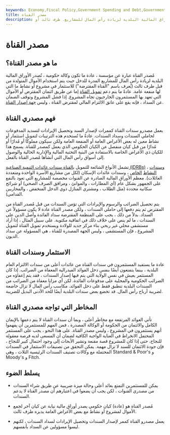 ```yaml
---
keywords: Economy,Fiscal Policy,Government Spending and Debt,Government Spending
title: مصدر القناة
description: يُصدر مُصدر قناة الأوراق المالية البلدية لزيادة رأس المال للمشاريع. طرف ثالث أو &amp; quot؛ مقترض بالقناة &amp; quot؛ يستخدم الأموال لتسديد المدفوعات للمستثمرين.
---
```


# مصدر القناة
## ما هو مصدر القناة؟

مُصدر القناة عبارة عن مؤسسة ، عادة ما تكون وكالة حكومية ، تُصدر الأوراق المالية البلدية لزيادة رأس المال للمشاريع المدرة للدخل حيث يتم استخدام الأموال المتولدة من قبل طرف ثالث (يُعرف باسم "القناة المقترضة") للاستثمار في مشروع أو نشاط ما التي لها منفعة عامة. عادةً ما يتم دعم [تمويل القناة](/conduitfinancing) إما عن طريق ائتمان المقترض أو الأموال التي تعهد بها المستثمرون الخارجيون تجاه المشروع. إذا فشل المشروع وتوقف الضمان عن السداد ، فإنه يقع على عاتق الالتزام المالي لمقترض القناة ، وليس [جهة إصدار القناة](/issuer).

## فهم مصدري القناة

يعمل مصدرو سندات القناة كممرات لإصدار السند وتحصيل الإيرادات لتسديد المدفوعات لحاملي السندات وسداد السندات. عادةً ما تُستخدم هذه الترتيبات لتمويل استثمار أو نشاط معين له بعض الأغراض العامة أو المنفعة العامة ولكن سيكون مملوكًا أو مُدارًا أو مُدارًا من قبل كيان منفصل عن الكيان الحكومي الذي يعمل كمصدر للقناة. يسمح هذا للكيان ذي الأغراض الخاصة بالاستفادة من البنية التحتية المالية والإدارية الحالية والوصول إلى أسواق رأس المال التي أنشأها مُصدر القناة بالفعل.

تشمل الأنواع الشائعة للتمويل [بالقناة سندات عائدات التنمية الصناعية (IDRBs)](/idrb) ، [وسندات النشاط](/privateactivitybond) [الخاص](/privateactivitybond) ، وسندات عائدات الإسكان (لكل من مشاريع الأسرة الواحدة ومتعددة العائلات). معظم الأوراق المالية الصادرة عن القنوات مخصصة للمشاريع التي تعود بالنفع على الجمهور بشكل عام (أي المطارات ، والموانئ ، ومرافق الصرف الصحي) أو شرائح سكانية محددة (مثل الطلاب ، ومشتري المنازل ذوي الدخل المنخفض ، والمحاربين القدامى).

يتم تحصيل الضرائب والرسوم والإيرادات التي تؤمن السندات من قبل مُصدر القناة من المقترض ثم يتم دفعها إلى حاملي السندات ، ولكن مصدر القناة عادة لا يكون مسؤولاً عن السداد. بدلاً من ذلك ، يجب على المنظمة المقترضة سداد الفائدة وأصل الدين على السندات ، ما لم ينص على خلاف ذلك في اتفاقية مكتوبة. على سبيل المثال ، إذا أراد مستشفى محلي غير ربحي بناء مركز جديد للولادة ويستخدم تمويل القناة لتمويل المشروع ، فإن المستشفى ، وليس الجهة المصدرة للقناة ، هي المسؤولة عن سداد الديون.

## الاستثمار وسندات القناة

عادة ما يستفيد المستثمرون في سندات القناة من عائدات أعلى من سندات الالتزام العام البلدية ، بينما يتمتعون أيضًا بنفس دخل الفوائد الفيدرالية المعفاة من الضرائب. إذا كان المستثمر يعيش في نفس الولاية التي يتم فيها إصدار السندات ، فقد يتم إعفاؤه من الضرائب الحكومية والمحلية على مدفوعات الفائدة. لكن أي مزايا معفاة من الضرائب من السندات البلدية تنطبق فقط على دخل الفوائد. مكاسب رأس المال لا تزال خاضعة لضريبة أرباح رأس المال. قد تخضع بعض سندات البلدية أيضًا للحد الأدنى البديل للضريبة.

## المخاطر التي تواجه مصدري القناة

تأتي العوائد المرتفعة مع مخاطر أعلى ، وبما أن سندات القناة لا يتم دعمها بالإيمان الكامل والائتمان من الحكومة أو الوكالة المصدرة ، فمن المهم للمستثمرين أن يفهموا أنهم يستثمرون في المشروع ، وليس مصدر القناة. على هذا النحو ، يجب على المستثمر المحتمل الانخراط في العناية الواجبة الكافية لضمان أن المسعى لديه فرصة معقولة للنجاح. حتى إذا كان للمشروع قصة مقنعة وتشير الأبحاث إلى وجود احتمال كبير للنجاح ، فإن جودة الائتمان للسند لا تزال مهمة. يمكن التحقق من تصنيفات الاستثمار في السندات المحتملة مع وكالات تصنيف السندات الرئيسية الثلاث ، وهي Standard & Poor's و Moody's و Fitch.

## يسلط الضوء

- يمكن للمستثمرين التمتع بعائد أعلى وحالة ميزة ضريبية عن طريق شراء السندات من مصدري القنوات ، لكن يجب أن يضعوا في اعتبارهم أن مصدر القناة لا يدعم السندات.

- مُصدر القناة هو (عادة) كيان حكومي يصدر أوراق مالية نيابة عن كيان آخر لجمع الأموال لمشروع أو نشاط مع بعض الأغراض العامة يديره طرف ثالث.

- يعمل مصدرو القناة كممر لإصدار السندات وتحصيل الإيرادات لسداد السندات ، لكنهم ليسوا مسؤولين عن السداد بأنفسهم.

